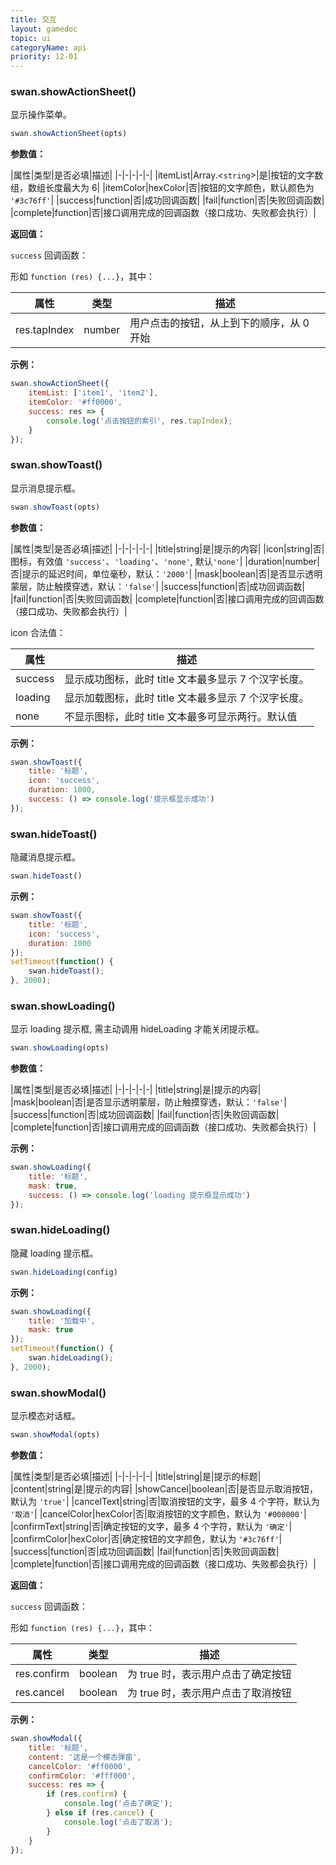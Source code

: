 ```yaml
---
title: 交互
layout: gamedoc
topic: ui
categoryName: api
priority: 12-01
---
```


### swan.showActionSheet()

显示操作菜单。

```js
swan.showActionSheet(opts)
```

**参数值：**

|属性|类型|是否必填|描述|
|-|-|-|-|-|
|itemList|Array.<`string`>|是|按钮的文字数组，数组长度最大为 6|
|itemColor|hexColor|否|按钮的文字颜色，默认颜色为 `'#3c76ff'`|
|success|function|否|成功回调函数|
|fail|function|否|失败回调函数|
|complete|function|否|接口调用完成的回调函数（接口成功、失败都会执行）|

**返回值：**

`success` 回调函数：

形如 `function (res) {...}`，其中：

|属性|类型|描述|
|-|-|-|
|res.tapIndex|number|用户点击的按钮，从上到下的顺序，从 0 开始|

**示例：**

```js
swan.showActionSheet({
    itemList: ['item1', 'item2'],
    itemColor: '#ff0000',
    success: res => {
        console.log('点击按钮的索引', res.tapIndex);
    }
});
```

### swan.showToast()

显示消息提示框。

```js
swan.showToast(opts)
```

**参数值：**

|属性|类型|是否必填|描述|
|-|-|-|-|-|
|title|string|是|提示的内容|
|icon|string|否|图标，有效值 `'success'`、`'loading'`、`'none'`, 默认`'none'`|
|duration|number|否|提示的延迟时间，单位毫秒，默认：`'2000'`|
|mask|boolean|否|是否显示透明蒙层，防止触摸穿透，默认：`'false'`|
|success|function|否|成功回调函数|
|fail|function|否|失败回调函数|
|complete|function|否|接口调用完成的回调函数（接口成功、失败都会执行）|

icon 合法值：

|属性|描述|
|-|-|
|success|显示成功图标，此时 title 文本最多显示 7 个汉字长度。|
|loading|显示加载图标，此时 title 文本最多显示 7 个汉字长度。|
|none|不显示图标，此时 title 文本最多可显示两行。默认值|

**示例：**

```js
swan.showToast({
    title: '标题',
    icon: 'success',
    duration: 1000,
    success: () => console.log('提示框显示成功')
});
```

### swan.hideToast()

隐藏消息提示框。

```js
swan.hideToast()
```

**示例：**

```js
swan.showToast({
    title: '标题',
    icon: 'success',
    duration: 1000
});
setTimeout(function() {
    swan.hideToast();
}, 2000);
```

### swan.showLoading()

显示 loading 提示框, 需主动调用 hideLoading 才能关闭提示框。

```js
swan.showLoading(opts)
```

**参数值：**

|属性|类型|是否必填|描述|
|-|-|-|-|-|
|title|string|是|提示的内容|
|mask|boolean|否|是否显示透明蒙层，防止触摸穿透，默认：`'false'`|
|success|function|否|成功回调函数|
|fail|function|否|失败回调函数|
|complete|function|否|接口调用完成的回调函数（接口成功、失败都会执行）|

**示例：**

```js
swan.showLoading({
    title: '标题',
    mask: true,
    success: () => console.log('loading 提示框显示成功')
});
```


### swan.hideLoading()

隐藏 loading 提示框。

```js
swan.hideLoading(config)
```

**示例：**

```js
swan.showLoading({
    title: '加载中',
    mask: true
});
setTimeout(function() {
    swan.hideLoading();
}, 2000);
```


### swan.showModal()

显示模态对话框。

```js
swan.showModal(opts)
```

**参数值：**

|属性|类型|是否必填|描述|
|-|-|-|-|-|
|title|string|是|提示的标题|
|content|string|是|提示的内容|
|showCancel|boolean|否|是否显示取消按钮，默认为 `'true'`|
|cancelText|string|否|取消按钮的文字，最多 4 个字符，默认为 `'取消'`|
|cancelColor|hexColor|否|取消按钮的文字颜色，默认为 `'#000000'`|
|confirmText|string|否|确定按钮的文字，最多 4 个字符，默认为 `'确定'`|
|confirmColor|hexColor|否|确定按钮的文字颜色，默认为 `'#3c76ff'`|
|success|function|否|成功回调函数|
|fail|function|否|失败回调函数|
|complete|function|否|接口调用完成的回调函数（接口成功、失败都会执行）|

**返回值：**

`success` 回调函数：

形如 `function (res) {...}`，其中：

|属性|类型|描述|
|-|-|-|
|res.confirm|boolean|为 true 时，表示用户点击了确定按钮|
|res.cancel|boolean|为 true 时，表示用户点击了取消按钮|

**示例：**

```js
swan.showModal({
    title: '标题',
    content: '这是一个模态弹窗',
    cancelColor: '#ff0000',
    confirmColor: '#fff000',
    success: res => {
        if (res.confirm) {
            console.log('点击了确定');
        } else if (res.cancel) {
            console.log('点击了取消');
        }
    }
});
```
